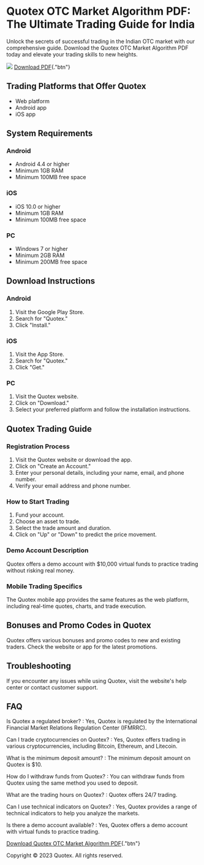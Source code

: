 

# Quotex OTC Market Algorithm PDF: The Ultimate Trading Guide for India

Unlock the secrets of successful trading in the Indian OTC market with
our comprehensive guide. Download the Quotex OTC Market Algorithm PDF
today and elevate your trading skills to new heights.

[![](https://static.quotex.io/files/4_en/300_250.jpg)](https://traff.sbs/brokerqxlid)
[Download PDF](\%22https://traff.sbs/brokerqxsignup\%22){."btn"}




## Trading Platforms that Offer Quotex

-   Web platform
-   Android app
-   iOS app

## System Requirements

### Android

-   Android 4.4 or higher
-   Minimum 1GB RAM
-   Minimum 100MB free space

### iOS

-   iOS 10.0 or higher
-   Minimum 1GB RAM
-   Minimum 100MB free space

### PC

-   Windows 7 or higher
-   Minimum 2GB RAM
-   Minimum 200MB free space

## Download Instructions

### Android

1.  Visit the Google Play Store.
2.  Search for "Quotex."
3.  Click "Install."

### iOS

1.  Visit the App Store.
2.  Search for "Quotex."
3.  Click "Get."

### PC

1.  Visit the Quotex website.
2.  Click on "Download."
3.  Select your preferred platform and follow the installation
    instructions.

## Quotex Trading Guide

### Registration Process

1.  Visit the Quotex website or download the app.
2.  Click on "Create an Account."
3.  Enter your personal details, including your name, email, and phone
    number.
4.  Verify your email address and phone number.

### How to Start Trading

1.  Fund your account.
2.  Choose an asset to trade.
3.  Select the trade amount and duration.
4.  Click on "Up" or "Down" to predict the price movement.

### Demo Account Description

Quotex offers a demo account with \$10,000 virtual funds to practice
trading without risking real money.

### Mobile Trading Specifics

The Quotex mobile app provides the same features as the web platform,
including real-time quotes, charts, and trade execution.

## Bonuses and Promo Codes in Quotex

Quotex offers various bonuses and promo codes to new and existing
traders. Check the website or app for the latest promotions.

## Troubleshooting

If you encounter any issues while using Quotex, visit the website\'s
help center or contact customer support.

## FAQ

Is Quotex a regulated broker?
:   Yes, Quotex is regulated by the International Financial Market
    Relations Regulation Center (IFMRRC).

Can I trade cryptocurrencies on Quotex?
:   Yes, Quotex offers trading in various cryptocurrencies, including
    Bitcoin, Ethereum, and Litecoin.

What is the minimum deposit amount?
:   The minimum deposit amount on Quotex is \$10.

How do I withdraw funds from Quotex?
:   You can withdraw funds from Quotex using the same method you used to
    deposit.

What are the trading hours on Quotex?
:   Quotex offers 24/7 trading.

Can I use technical indicators on Quotex?
:   Yes, Quotex provides a range of technical indicators to help you
    analyze the markets.

Is there a demo account available?
:   Yes, Quotex offers a demo account with virtual funds to practice
    trading.

[Download Quotex OTC Market Algorithm
PDF](\%22https://traff.sbs/brokerqxsignup\%22){."btn"}

Copyright © 2023 Quotex. All rights reserved.

